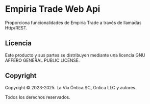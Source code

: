 ﻿# Empiria Trade Web Api

Proporciona funcionalidades de Empiria Trade a través de llamadas Http/REST.

## Licencia

Este producto y sus partes se distribuyen mediante una licencia GNU AFFERO
GENERAL PUBLIC LICENSE.

## Copyright

Copyright © 2023-2025. La Vía Óntica SC, Ontica LLC y autores.

Todos los derechos reservados.

